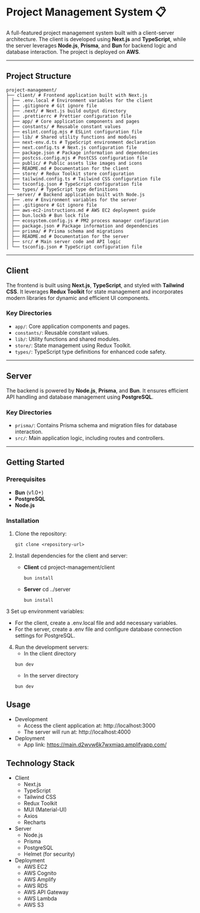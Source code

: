 # Project Management System 📋

A full-featured project management system built with a client-server architecture. The client is developed using **Next.js** and **TypeScript**, while the server leverages **Node.js**, **Prisma**, and **Bun** for backend logic and database interaction. The project is deployed on **AWS**.

---

## Project Structure

```
project-management/
├── client/ # Frontend application built with Next.js
│ ├── .env.local # Environment variables for the client
│ ├── .gitignore # Git ignore file
│ ├── .next/ # Next.js build output directory
│ ├── .prettierrc # Prettier configuration file
│ ├── app/ # Core application components and pages
│ ├── constants/ # Reusable constant values
│ ├── eslint.config.mjs # ESLint configuration file
│ ├── lib/ # Shared utility functions and modules
│ ├── next-env.d.ts # TypeScript environment declaration
│ ├── next.config.ts # Next.js configuration file
│ ├── package.json # Package information and dependencies
│ ├── postcss.config.mjs # PostCSS configuration file
│ ├── public/ # Public assets like images and icons
│ ├── README.md # Documentation for the client
│ ├── store/ # Redux Toolkit store configuration
│ ├── tailwind.config.ts # Tailwind CSS configuration file
│ ├── tsconfig.json # TypeScript configuration file
│ └── types/ # TypeScript type definitions
├── server/ # Backend application built with Node.js
│ ├── .env # Environment variables for the server
│ ├── .gitignore # Git ignore file
│ ├── aws-ec2-instructions.md # AWS EC2 deployment guide
│ ├── bun.lockb # Bun lock file
│ ├── ecosystem.config.js # PM2 process manager configuration
│ ├── package.json # Package information and dependencies
│ ├── prisma/ # Prisma schema and migrations
│ ├── README.md # Documentation for the server
│ ├── src/ # Main server code and API logic
│ └── tsconfig.json # TypeScript configuration file
```

---

## Client

The frontend is built using **Next.js**, **TypeScript**, and styled with **Tailwind CSS**. It leverages **Redux Toolkit** for state management and incorporates modern libraries for dynamic and efficient UI components.

### Key Directories

- `app/`: Core application components and pages.
- `constants/`: Reusable constant values.
- `lib/`: Utility functions and shared modules.
- `store/`: State management using Redux Toolkit.
- `types/`: TypeScript type definitions for enhanced code safety.

---

## Server

The backend is powered by **Node.js**, **Prisma**, and **Bun**. It ensures efficient API handling and database management using **PostgreSQL**.

### Key Directories

- `prisma/`: Contains Prisma schema and migration files for database interaction.
- `src/`: Main application logic, including routes and controllers.

---

## Getting Started

### Prerequisites

- **Bun** (v1.0+)
- **PostgreSQL**
- **Node.js**

### Installation

1. Clone the repository:

   ```
   git clone <repository-url>
   ```

2. Install dependencies for the client and server:
   - **Client**
     cd project-management/client
     ```
     bun install
     ```
   - **Server**
     cd ../server
     ```
     bun install
     ```

3 Set up environment variables:

- For the client, create a .env.local file and add necessary variables.
- For the server, create a .env file and configure database connection settings for PostgreSQL.

4. Run the development servers:
   - In the client directory
   ```
   bun dev
   ```
   - In the server directory
   ```
   bun dev
   ```

## Usage

- Development
  - Access the client application at: http://localhost:3000
  - The server will run at: http://localhost:4000
- Deployment
  - App link: https://main.d2wvw6k7wxmiaq.amplifyapp.com/

## Technology Stack

- Client
  - Next.js
  - TypeScript
  - Tailwind CSS
  - Redux Toolkit
  - MUI (Material-UI)
  - Axios
  - Recharts
- Server
  - Node.js
  - Prisma
  - PostgreSQL
  - Helmet (for security)
- Deployment
  - AWS EC2
  - AWS Cognito
  - AWS Amplify
  - AWS RDS
  - AWS API Gateway
  - AWS Lambda
  - AWS S3
